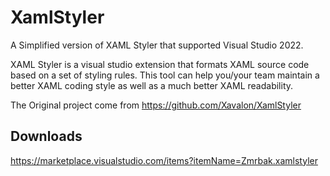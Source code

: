 # XamlStyler
A Simplified version of XAML Styler that supported Visual Studio 2022.

XAML Styler is a visual studio extension that formats XAML source code based on a set of styling rules. This tool can help you/your team maintain a better XAML coding style as well as a much better XAML readability.

The Original project come from https://github.com/Xavalon/XamlStyler


## Downloads
https://marketplace.visualstudio.com/items?itemName=Zmrbak.xamlstyler
